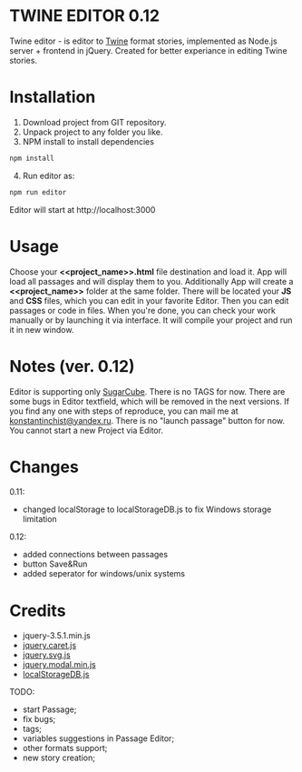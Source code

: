 # TWINE EDITOR 0.12
Twine editor - is editor to [Twine](https://twinery.org/) format stories, implemented as Node.js server + frontend in jQuery. Created for better experiance in editing Twine stories.
# Installation
1. Download project from GIT repository.
2. Unpack project to any folder you like.
3. NPM install to install dependencies
```bash
npm install
```
4. Run editor as:
```bash
npm run editor
```
Editor will start at http://localhost:3000
# Usage
Choose your **<<project_name>>.html** file destination and load it. App will load all passages and will display them to you. Additionally App will create a **<<project_name>>** folder at the same folder. There will be located your **JS** and **CSS** files, which you can edit in your favorite Editor.
Then you can edit passages or code in files. When you're done, you can check your work manually or by launching it via interface. It will compile your project and run it in new window.
# Notes (ver. 0.12)
Editor is supporting only [SugarCube](https://www.motoslave.net/sugarcube/2/).
There is no TAGS for now.
There are some bugs in Editor textfield, which will be removed in the next versions. If you find any one with steps of reproduce, you can mail me at konstantinchist@yandex.ru.
There is no "launch passage" button for now.
You cannot start a new Project via Editor.
# Changes
0.11:
- changed localStorage to localStorageDB.js to fix Windows storage limitation

0.12:
- added connections between passages
- button Save&Run
- added seperator for windows/unix systems
# Credits
- jquery-3.5.1.min.js
- [jquery.caret.js](https://github.com/acdvorak/jquery.caret)
- [jquery.svg.js](http://keith-wood.name/svg.html)
- [jquery.modal.min.js](https://github.com/kylefox/jquery-modal)
- [localStorageDB.js](https://github.com/DVLP/localStorageDB)

TODO:
- start Passage;
- fix bugs;
- tags;
- variables suggestions in Passage Editor;
- other formats support;
- new story creation;